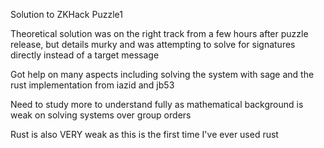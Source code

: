 Solution to ZKHack Puzzle1

Theoretical solution was on the right track from a few hours after puzzle release, but details murky and was attempting to solve for signatures directly instead of a target message

Got help on many aspects including solving the system with sage and the rust implementation from iazid and jb53

Need to study more to understand fully as mathematical background is weak on solving systems over group orders 

Rust is also VERY weak as this is the first time I've ever used rust